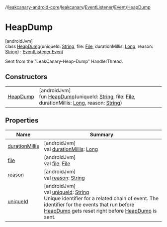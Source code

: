 //[leakcanary-android-core](../../../../../index.md)/[leakcanary](../../../index.md)/[EventListener](../../index.md)/[Event](../index.md)/[HeapDump](index.md)

# HeapDump

[androidJvm]\
class [HeapDump](index.md)(uniqueId: [String](https://kotlinlang.org/api/latest/jvm/stdlib/kotlin/-string/index.html), file: [File](https://developer.android.com/reference/kotlin/java/io/File.html), durationMillis: [Long](https://kotlinlang.org/api/latest/jvm/stdlib/kotlin/-long/index.html), reason: [String](https://kotlinlang.org/api/latest/jvm/stdlib/kotlin/-string/index.html)) : [EventListener.Event](../index.md)

Sent from the "LeakCanary-Heap-Dump" HandlerThread.

## Constructors

| | |
|---|---|
| [HeapDump](-heap-dump.md) | [androidJvm]<br>fun [HeapDump](-heap-dump.md)(uniqueId: [String](https://kotlinlang.org/api/latest/jvm/stdlib/kotlin/-string/index.html), file: [File](https://developer.android.com/reference/kotlin/java/io/File.html), durationMillis: [Long](https://kotlinlang.org/api/latest/jvm/stdlib/kotlin/-long/index.html), reason: [String](https://kotlinlang.org/api/latest/jvm/stdlib/kotlin/-string/index.html)) |

## Properties

| Name | Summary |
|---|---|
| [durationMillis](duration-millis.md) | [androidJvm]<br>val [durationMillis](duration-millis.md): [Long](https://kotlinlang.org/api/latest/jvm/stdlib/kotlin/-long/index.html) |
| [file](file.md) | [androidJvm]<br>val [file](file.md): [File](https://developer.android.com/reference/kotlin/java/io/File.html) |
| [reason](reason.md) | [androidJvm]<br>val [reason](reason.md): [String](https://kotlinlang.org/api/latest/jvm/stdlib/kotlin/-string/index.html) |
| [uniqueId](../unique-id.md) | [androidJvm]<br>val [uniqueId](../unique-id.md): [String](https://kotlinlang.org/api/latest/jvm/stdlib/kotlin/-string/index.html)<br>Unique identifier for a related chain of event. The identifier for the events that run before [HeapDump](index.md) gets reset right before [HeapDump](index.md) is sent. |
